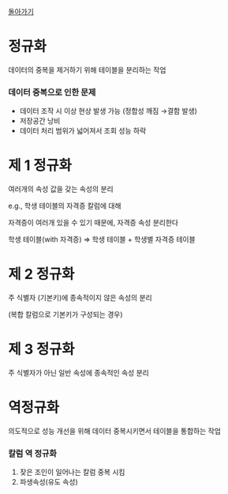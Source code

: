 [돌아가기](./README.md)

# 정규화

데이터의 중복을 제거하기 위해 테이블을 분리하는 작업

### 데이터 중복으로 인한 문제

- 데이터 조작 시 이상 현상 발생 가능 (정합성 깨짐 →결함 발생)
- 저장공간 낭비
- 데이터 처리 범위가 넓어져서 조회 성능 하락

# 제 1 정규화

여러개의 속성 값을 갖는 속성의 분리

e.g., 학생 테이블의 자격증 칼럼에 대해

자격증이 여러개 있을 수 있기 때문에, 자격증 속성 분리한다

학생 테이블(with 자격증) ⇒ 학생 테이블 + 학생별 자격증 테이블

# 제 2 정규화

주 식별자 (기본키)에 종속적이지 않은 속성의 분리

(복합 칼럼으로 기본키가 구성되는 경우)

# 제 3 정규화

주 식별자가 아닌 일반 속성에 종속적인 속성 분리

# 역정규화

의도적으로 성능 개선을 위해 데이터 중복시키면서 테이블을 통합하는 작업

### 칼럼 역 정규화

1. 잦은 조인이 일어나는 칼럼 중복 시킴
2. 파생속성(유도 속성)
